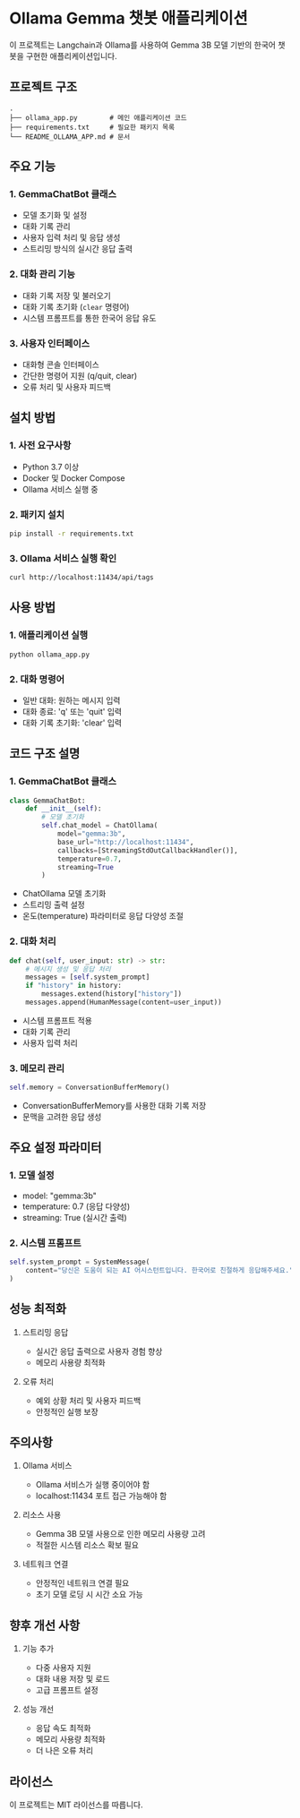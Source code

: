 # Ollama Gemma 챗봇 애플리케이션

이 프로젝트는 Langchain과 Ollama를 사용하여 Gemma 3B 모델 기반의 한국어 챗봇을 구현한 애플리케이션입니다.

## 프로젝트 구조 

```
.
├── ollama_app.py        # 메인 애플리케이션 코드
├── requirements.txt     # 필요한 패키지 목록
└── README_OLLAMA_APP.md # 문서
```

## 주요 기능

### 1. GemmaChatBot 클래스
- 모델 초기화 및 설정
- 대화 기록 관리
- 사용자 입력 처리 및 응답 생성
- 스트리밍 방식의 실시간 응답 출력

### 2. 대화 관리 기능
- 대화 기록 저장 및 불러오기
- 대화 기록 초기화 (`clear` 명령어)
- 시스템 프롬프트를 통한 한국어 응답 유도

### 3. 사용자 인터페이스
- 대화형 콘솔 인터페이스
- 간단한 명령어 지원 (q/quit, clear)
- 오류 처리 및 사용자 피드백

## 설치 방법

### 1. 사전 요구사항
- Python 3.7 이상
- Docker 및 Docker Compose
- Ollama 서비스 실행 중

### 2. 패키지 설치
```bash
pip install -r requirements.txt
```

### 3. Ollama 서비스 실행 확인
```bash
curl http://localhost:11434/api/tags
```

## 사용 방법

### 1. 애플리케이션 실행
```bash
python ollama_app.py
```

### 2. 대화 명령어
- 일반 대화: 원하는 메시지 입력
- 대화 종료: 'q' 또는 'quit' 입력
- 대화 기록 초기화: 'clear' 입력

## 코드 구조 설명

### 1. GemmaChatBot 클래스
```python
class GemmaChatBot:
    def __init__(self):
        # 모델 초기화
        self.chat_model = ChatOllama(
            model="gemma:3b",
            base_url="http://localhost:11434",
            callbacks=[StreamingStdOutCallbackHandler()],
            temperature=0.7,
            streaming=True
        )
```
- ChatOllama 모델 초기화
- 스트리밍 출력 설정
- 온도(temperature) 파라미터로 응답 다양성 조절

### 2. 대화 처리
```python
def chat(self, user_input: str) -> str:
    # 메시지 생성 및 응답 처리
    messages = [self.system_prompt]
    if "history" in history:
        messages.extend(history["history"])
    messages.append(HumanMessage(content=user_input))
```
- 시스템 프롬프트 적용
- 대화 기록 관리
- 사용자 입력 처리

### 3. 메모리 관리
```python
self.memory = ConversationBufferMemory()
```
- ConversationBufferMemory를 사용한 대화 기록 저장
- 문맥을 고려한 응답 생성

## 주요 설정 파라미터

### 1. 모델 설정
- model: "gemma:3b"
- temperature: 0.7 (응답 다양성)
- streaming: True (실시간 출력)

### 2. 시스템 프롬프트
```python
self.system_prompt = SystemMessage(
    content="당신은 도움이 되는 AI 어시스턴트입니다. 한국어로 친절하게 응답해주세요."
)
```

## 성능 최적화

1. 스트리밍 응답
   - 실시간 응답 출력으로 사용자 경험 향상
   - 메모리 사용량 최적화

2. 오류 처리
   - 예외 상황 처리 및 사용자 피드백
   - 안정적인 실행 보장

## 주의사항

1. Ollama 서비스
   - Ollama 서비스가 실행 중이어야 함
   - localhost:11434 포트 접근 가능해야 함

2. 리소스 사용
   - Gemma 3B 모델 사용으로 인한 메모리 사용량 고려
   - 적절한 시스템 리소스 확보 필요

3. 네트워크 연결
   - 안정적인 네트워크 연결 필요
   - 초기 모델 로딩 시 시간 소요 가능

## 향후 개선 사항

1. 기능 추가
   - 다중 사용자 지원
   - 대화 내용 저장 및 로드
   - 고급 프롬프트 설정

2. 성능 개선
   - 응답 속도 최적화
   - 메모리 사용량 최적화
   - 더 나은 오류 처리

## 라이선스

이 프로젝트는 MIT 라이선스를 따릅니다. 